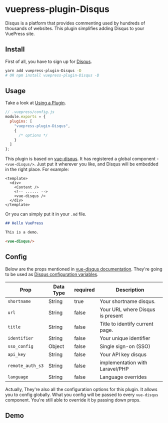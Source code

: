# vuepress-plugin-Disqus

Disqus is a platform that provides commenting used by hundreds of thousands of websites. This plugin simplifies adding Disqus to your VuePress site.

## Install

First of all, you have to sign up for [Disqus](https://disqus.com/profile/signup/).

```bash
yarn add vuepress-plugin-Disqus -D
# OR npm install vuepress-plugin-Disqus -D
```

## Usage

Take a look at [Using a Plugin](https://vuepress.vuejs.org/plugin/using-a-plugin.html).

```javascript
// .vuepress/config.js
module.exports = {
  plugins: [
    "vuepress-plugin-Disqus",
    {
      /* options */
    }
  ]
};
```

This plugin is based on [vue-disqus](https://github.com/ktquez/vue-disqus#vue-disqus). It has registered a global component - `<vue-disqus/>`. Just put it wherever you like, and Disqus will be embedded in the right place. For example:

```vue
<template>
  <div>
    <Content />
    <!-- ...... -->
    <vue-disqus />
  </div>
</template>
```
Or you can simply put it in your `.md` file.
```markdown
## Hello VuePress

This is a demo.

<vue-disqus/>
```

## Config

Below are the props mentioned in [vue-disqus documentation](https://github.com/ktquez/vue-disqus#props). They're going to be used as [Disqus configuration variables](https://help.disqus.com/en/articles/1717084-javascript-configuration-variables). 

Prop            | Data Type  | required  | Description
--------------- | ---------- | --------- | -----------
`shortname`     | String     | true      | Your shortname disqus.
`url`           | String     | false     | Your URL where Disqus is present
`title`         | String     | false     | Title to identify current page.
`identifier`    | String     | false     | Your unique identifier
`sso_config`    | Object     | false     | Single sign-on (SSO)
`api_key`       | String     | false     | Your API key disqus
`remote_auth_s3`| String     | false     | implementation with Laravel/PHP
`language`      | String     | false     | Language overrides

Actually, They're also all the configuration options for this plugin. It allows you to config globally. What you config will be passed to every `vue-disqus` component. You're still able to override it by passing down props.

## Demo

<vue-disqus />
